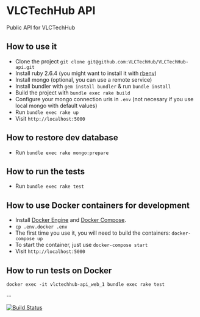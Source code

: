 VLCTechHub API
==============

Public API for VLCTechHub

How to use it
-------------

 - Clone the project `git clone git@github.com:VLCTechHub/VLCTechHub-api.git`
 - Install ruby 2.6.4 (you might want to install it with [rbenv](https://github.com/rbenv/rbenv))
 - Install mongo (optional, you can use a remote service)
 - Install bundler with `gem install bundler` & run `bundle install`
 - Build the project with `bundle exec rake build`
 - Configure your mongo connection uris in `.env` (not necesary if you use local mongo with default values)
 - Run `bundle exec rake up`
 - Visit `http://localhost:5000`

How to restore dev database
----------------------------

 - Run `bundle exec rake mongo:prepare`


How to run the tests
---------------------

 - Run `bundle exec rake test`


How to use Docker containers for development
---------------------------------------------

 - Install [Docker Engine](https://docs.docker.com/engine/installation/) and [Docker Compose](https://docs.docker.com/compose/install/).
 - `cp .env.docker .env`
 - The first time you use it, you will need to build the containers: `docker-compose up`
 - To start the container, just use `docker-compose start`
 - Visit `http://localhost:5000`

How to run tests on Docker
--------------------------

`docker exec -it vlctechhub-api_web_1 bundle exec rake test`


--

[![Build Status](https://travis-ci.org/VLCTechHub/VLCTechHub-api.svg?branch=master)](https://travis-ci.org/VLCTechHub/VLCTechHub-api)


